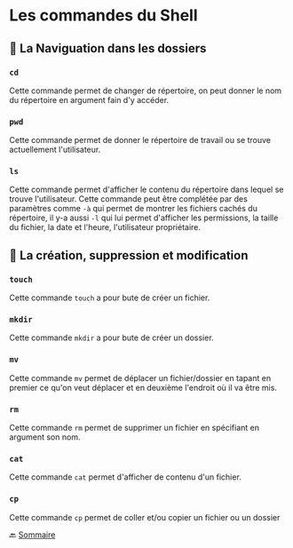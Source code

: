 # Les commandes du Shell

## :small_red_triangle: La Naviguation dans les dossiers

### `cd` 
 Cette commande permet de changer de répertoire, on peut donner le nom du répertoire en argument fain d'y accéder.
 
### `pwd` 
 Cette commande permet de donner le répertoire de travail ou se trouve actuellement l'utilisateur.
 
 
### `ls`
Cette commande permet d'afficher le contenu du répertoire dans lequel se trouve l'utilisateur. Cette commande peut être complétée par des paramètres comme `-à` qui permet de montrer les fichiers cachés du répertoire, il y-a aussi `-l` qui lui permet d'afficher les permissions, la taille du fichier, la date et l'heure, l'utilisateur propriétaire.

## :small_red_triangle: La création, suppression et modification
 
### `touch`
Cette commande `touch` a pour bute de créer un fichier.

### `mkdir`
Cette commande `mkdir` a pour bute de créer un dossier.

### `mv`
Cette commande `mv` permet de déplacer un fichier/dossier en tapant en premier ce qu'on veut déplacer et en deuxième l'endroit où il va être mis.

### `rm`
Cette commande `rm` permet de supprimer un fichier en spécifiant en argument son nom.

### `cat` 
Cette commande `cat` permet d'afficher de contenu d'un fichier.

### `cp`
Cette commande `cp` permet de coller et/ou copier un fichier ou un dossier


:back: [Sommaire](https://github.com/nathymellal/SHELL/blob/main/README.md)






 
 
 
 
